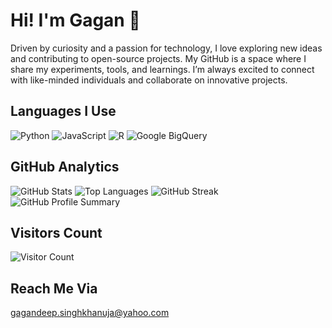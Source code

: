 # Hi! I'm Gagan 👋

Driven by curiosity and a passion for technology, I love exploring new ideas and contributing to open-source projects. My GitHub is a space where I share my experiments, tools, and learnings. I’m always excited to connect with like-minded individuals and collaborate on innovative projects.

## Languages I Use
![Python](https://img.shields.io/badge/-Python-333333?style=flat&logo=python)
![JavaScript](https://img.shields.io/badge/-JavaScript-333333?style=flat&logo=javascript)
![R](https://img.shields.io/badge/-R-333333?style=flat&logo=R)
![Google BigQuery](https://img.shields.io/badge/-BigQuery-333333?style=flat&logo=google-cloud)

## GitHub Analytics
![GitHub Stats](https://github-readme-stats.vercel.app/api?username=gagandeepsinghkhanuja&show_icons=true&theme=radical)
![Top Languages](https://github-readme-stats.vercel.app/api/top-langs/?username=gagandeepsinghkhanuja&layout=compact&theme=radical)
![GitHub Streak](http://github-readme-streak-stats.herokuapp.com?user=gagandeepsinghkhanuja&theme=radical)
![GitHub Profile Summary](https://github-profile-summary-cards.vercel.app/api/cards/profile-details?username=gagandeepsinghkhanuja&theme=radical)
## Visitors Count
![Visitor Count](https://komarev.com/ghpvc/?username=gagandeepsinghkhanuja&color=blue)

## Reach Me Via
gagandeep.singhkhanuja@yahoo.com
